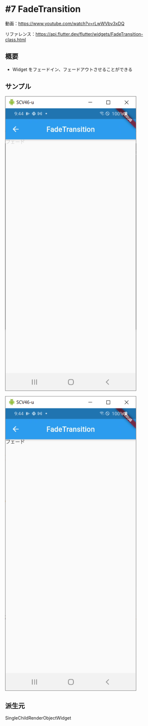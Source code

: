# #7 FadeTransition

動画：https://www.youtube.com/watch?v=rLwWVbv3xDQ

リファレンス：https://api.flutter.dev/flutter/widgets/FadeTransition-class.html

## 概要

- Widget をフェードイン、フェードアウトさせることができる

## サンプル

![image-20210722094437452](img/%237_FadeTransition/image-20210722094437452.png)

![image-20210722094457999](img/%237_FadeTransition/image-20210722094457999.png)

## 派生元

SingleChildRenderObjectWidget

